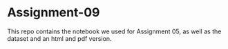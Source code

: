 # Assignment-09
This repo contains the notebook we used for Assignment 05, as well as the dataset and an html and pdf version. 
